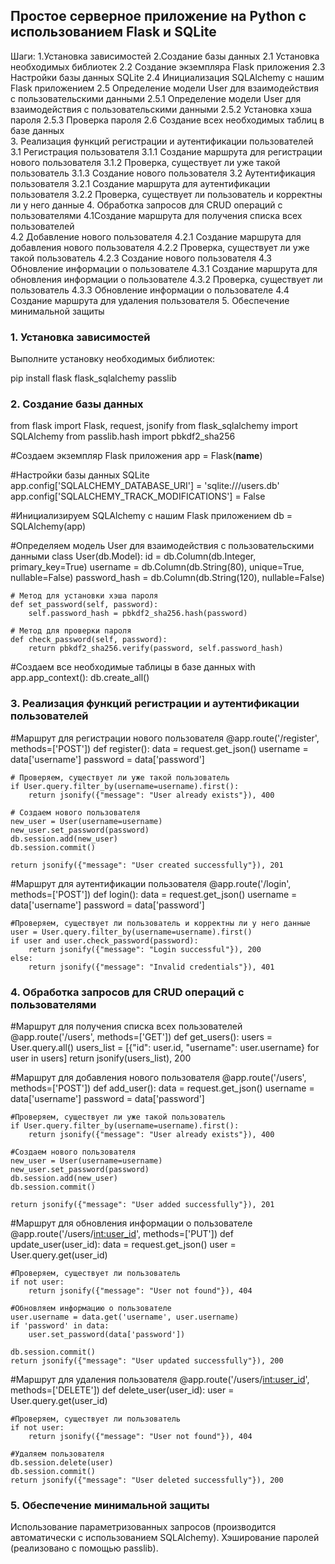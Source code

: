 ## Простое серверное приложение на Python с использованием Flask и SQLite
Шаги:
  1.Установка зависимостей
  2.Создание базы данных
    2.1 Установка необходимых библиотек
    2.2 Создание экземпляра Flask приложения
    2.3 Настройки базы данных SQLite
    2.4 Инициализация SQLAlchemy с нашим Flask приложением
    2.5 Определение модели User для взаимодействия с пользовательскими данными
      2.5.1 Определение модели User для взаимодействия с пользовательскими данными
      2.5.2 Установка хэша пароля
      2.5.3 Проверка пароля
    2.6 Создание всех необходимых таблиц в базе данных  
  3. Реализация функций регистрации и аутентификации пользователей
    3.1 Регистрация пользователя
      3.1.1 Создание маршрута для регистрации нового пользователя
      3.1.2 Проверка, существует ли уже такой пользователь
      3.1.3 Создание нового пользователя
    3.2 Аутентификация пользователя 
      3.2.1 Создание маршрута для аутентификации пользователя 
      3.2.2 Проверка, существует ли пользователь и корректны ли у него данные
  4. Обработка запросов для CRUD операций с пользователями
    4.1Создание маршрута для получения списка всех пользователей  
    4.2 Добавление нового пользователя
      4.2.1 Создание маршрута для добавления нового пользователя
      4.2.2 Проверка, существует ли уже такой пользователь
      4.2.3 Создание нового пользователя
    4.3 Обновление информации о пользователе 
      4.3.1 Создание маршрута для обновления информации о пользователе
      4.3.2 Проверка, существует ли пользователь
      4.3.3 Обновление информации о пользователе
    4.4 Создание маршрута для удаления пользователя 
  5. Обеспечение минимальной защиты


### 1. Установка зависимостей
Выполните установку необходимых библиотек:

pip install flask flask_sqlalchemy passlib

### 2. Создание базы данных
   
from flask import Flask, request, jsonify
from flask_sqlalchemy import SQLAlchemy
from passlib.hash import pbkdf2_sha256


#Создаем экземпляр Flask приложения
app = Flask(__name__)

#Настройки базы данных SQLite
app.config['SQLALCHEMY_DATABASE_URI'] = 'sqlite:///users.db'
app.config['SQLALCHEMY_TRACK_MODIFICATIONS'] = False

#Инициализируем SQLAlchemy с нашим Flask приложением
db = SQLAlchemy(app)

#Определяем модель User для взаимодействия с пользовательскими данными
class User(db.Model):
    id = db.Column(db.Integer, primary_key=True)
    username = db.Column(db.String(80), unique=True, nullable=False)
    password_hash = db.Column(db.String(120), nullable=False)


    # Метод для установки хэша пароля
    def set_password(self, password):
        self.password_hash = pbkdf2_sha256.hash(password)

    # Метод для проверки пароля
    def check_password(self, password):
        return pbkdf2_sha256.verify(password, self.password_hash)

#Создаем все необходимые таблицы в базе данных
with app.app_context():
    db.create_all()


### 3. Реализация функций регистрации и аутентификации пользователей

#Маршрут для регистрации нового пользователя
@app.route('/register', methods=['POST'])
def register():
    data = request.get_json()
    username = data['username']
    password = data['password']

    # Проверяем, существует ли уже такой пользователь
    if User.query.filter_by(username=username).first():
        return jsonify({"message": "User already exists"}), 400

    # Создаем нового пользователя
    new_user = User(username=username)
    new_user.set_password(password)
    db.session.add(new_user)
    db.session.commit()

    return jsonify({"message": "User created successfully"}), 201

#Маршрут для аутентификации пользователя
@app.route('/login', methods=['POST'])
def login():
    data = request.get_json()
    username = data['username']
    password = data['password']

    #Проверяем, существует ли пользователь и корректны ли у него данные
    user = User.query.filter_by(username=username).first()
    if user and user.check_password(password):
        return jsonify({"message": "Login successful"}), 200
    else:
        return jsonify({"message": "Invalid credentials"}), 401


### 4. Обработка запросов для CRUD операций с пользователями

#Маршрут для получения списка всех пользователей
@app.route('/users', methods=['GET'])
def get_users():
    users = User.query.all()
    users_list = [{"id": user.id, "username": user.username} for user in users]
    return jsonify(users_list), 200

#Маршрут для добавления нового пользователя
@app.route('/users', methods=['POST'])
def add_user():
    data = request.get_json()
    username = data['username']
    password = data['password']

    #Проверяем, существует ли уже такой пользователь
    if User.query.filter_by(username=username).first():
        return jsonify({"message": "User already exists"}), 400

    #Создаем нового пользователя
    new_user = User(username=username)
    new_user.set_password(password)
    db.session.add(new_user)
    db.session.commit()

    return jsonify({"message": "User added successfully"}), 201

#Маршрут для обновления информации о пользователе
@app.route('/users/<int:user_id>', methods=['PUT'])
def update_user(user_id):
    data = request.get_json()
    user = User.query.get(user_id)

    #Проверяем, существует ли пользователь
    if not user:
        return jsonify({"message": "User not found"}), 404

    #Обновляем информацию о пользователе
    user.username = data.get('username', user.username)
    if 'password' in data:
        user.set_password(data['password'])

    db.session.commit()
    return jsonify({"message": "User updated successfully"}), 200

#Маршрут для удаления пользователя
@app.route('/users/<int:user_id>', methods=['DELETE'])
def delete_user(user_id):
    user = User.query.get(user_id)

    #Проверяем, существует ли пользователь
    if not user:
        return jsonify({"message": "User not found"}), 404

    #Удаляем пользователя
    db.session.delete(user)
    db.session.commit()
    return jsonify({"message": "User deleted successfully"}), 200
### 5. Обеспечение минимальной защиты
Использование параметризованных запросов (производится автоматически с использованием SQLAlchemy).
Хэширование паролей (реализовано с помощью passlib).
